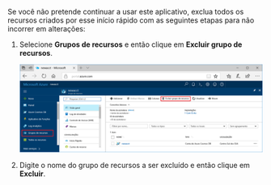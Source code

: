 Se você não pretende continuar a usar este aplicativo, exclua todos os recursos criados por esse início rápido com as seguintes etapas para não incorrer em alterações:

1. Selecione **Grupos de recursos** e então clique em **Excluir grupo de recursos**. 

   ![Métricas no portal do Azure](./media/cosmos-db-delete-resource-group/delete-resources.png)

2. Digite o nome do grupo de recursos a ser excluído e então clique em **Excluir**.

